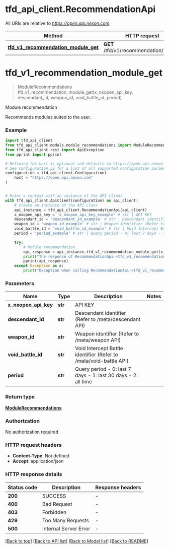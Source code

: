 # tfd_api_client.RecommendationApi

All URIs are relative to *https://open.api.nexon.com*

Method | HTTP request | Description
------------- | ------------- | -------------
[**tfd_v1_recommendation_module_get**](RecommendationApi.md#tfd_v1_recommendation_module_get) | **GET** /tfd/v1/recommendation/module | Module recommendation


# **tfd_v1_recommendation_module_get**
> ModuleRecommendations tfd_v1_recommendation_module_get(x_nxopen_api_key, descendant_id, weapon_id, void_battle_id, period)

Module recommendation

Recommends modules suited to the user.

### Example


```python
import tfd_api_client
from tfd_api_client.models.module_recommendations import ModuleRecommendations
from tfd_api_client.rest import ApiException
from pprint import pprint

# Defining the host is optional and defaults to https://open.api.nexon.com
# See configuration.py for a list of all supported configuration parameters.
configuration = tfd_api_client.Configuration(
    host = "https://open.api.nexon.com"
)


# Enter a context with an instance of the API client
with tfd_api_client.ApiClient(configuration) as api_client:
    # Create an instance of the API class
    api_instance = tfd_api_client.RecommendationApi(api_client)
    x_nxopen_api_key = 'x_nxopen_api_key_example' # str | API KEY
    descendant_id = 'descendant_id_example' # str | Descendant identifier (Refer to /meta/descendant API)
    weapon_id = 'weapon_id_example' # str | Weapon identifier (Refer to /meta/weapon API)
    void_battle_id = 'void_battle_id_example' # str | Void Intercept Battle identifier (Refer to /meta/void-battle API)
    period = 'period_example' # str | Query period - 0: last 7 days - 1: last 30 days - 2: all time 

    try:
        # Module recommendation
        api_response = api_instance.tfd_v1_recommendation_module_get(x_nxopen_api_key, descendant_id, weapon_id, void_battle_id, period)
        print("The response of RecommendationApi->tfd_v1_recommendation_module_get:\n")
        pprint(api_response)
    except Exception as e:
        print("Exception when calling RecommendationApi->tfd_v1_recommendation_module_get: %s\n" % e)
```



### Parameters


Name | Type | Description  | Notes
------------- | ------------- | ------------- | -------------
 **x_nxopen_api_key** | **str**| API KEY | 
 **descendant_id** | **str**| Descendant identifier (Refer to /meta/descendant API) | 
 **weapon_id** | **str**| Weapon identifier (Refer to /meta/weapon API) | 
 **void_battle_id** | **str**| Void Intercept Battle identifier (Refer to /meta/void-battle API) | 
 **period** | **str**| Query period - 0: last 7 days - 1: last 30 days - 2: all time  | 

### Return type

[**ModuleRecommendations**](ModuleRecommendations.md)

### Authorization

No authorization required

### HTTP request headers

 - **Content-Type**: Not defined
 - **Accept**: application/json

### HTTP response details

| Status code | Description | Response headers |
|-------------|-------------|------------------|
**200** | SUCCESS |  -  |
**400** | Bad Request |  -  |
**403** | Forbidden |  -  |
**429** | Too Many Requests |  -  |
**500** | Internal Server Error |  -  |

[[Back to top]](#) [[Back to API list]](../README.md#documentation-for-api-endpoints) [[Back to Model list]](../README.md#documentation-for-models) [[Back to README]](../README.md)

